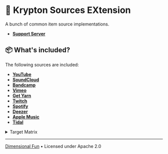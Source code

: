 # 💾 **Krypton** Sources E**X**tension

A bunch of common item source implementations.

- [**Support Server**](https://discord.gg/8R4d8RydT4)

## 📦 What's included?

The following sources are included:

- [**YouTube**](https://youtube.com) 
- [**SoundCloud**](https://soundcloud.com) 
- [**Bandcamp**](https://bandcamp.com)
- [**Vimeo**](https://vimeo.com)
- [**Get Yarn**](https://getyarn.io)
- [**Twitch**](https://twitch.tv)
- [**Spotify**](https://spotify.com)
- [**Deezer**](https://deezer.com)
- [**Apple Music**](https://music.apple.com)
- [**Tidal**](https://tidal.com)

<details>
  <summary>Target Matrix</summary>
  <br>
  
  Each platform supports their own set of kotlin multi-platform targets
  | Source Name  | JVM | Linux X64 | Limitations  |
  | :----------- | :-: | :-------: | :----------- |
  | YouTube      | ✅  | 👷        | HTML Parsing |
  | SoundCloud   | ✅  | 👷        | HTML Parsing |
  | Bandcamp     | ✅  | 👷        | HTML Parsing |
  | Vimeo        | ✅  | 👷        | HTML Parsing |
  | Twitch       | ✅  | ❌        | HTML Parsing |
  | Spotify*     | ✅  | ✅        | N/A          |
  | Deezer       | ✅  | ✅        | N/A          |
  | Apple Music* | ✅  | ✅        | N/A          |
  | Tidal*       | ✅  | ✅        | N/A          |

  - ✅ Implemented 
  - 👷🏽 In-development 
  - ❌ Not implemented  

  <sub>* These sources cannot be streamed from, causing mirroring to take place</sub>
</details>

---

[Dimensional Fun](https://dimensional.fun) &bull; Licensed under Apache 2.0


